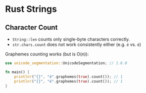 # Rust Strings

## Character Count

- `String::len` counts only single-byte characters correctly.
- `str.chars.count` does not work consistently either (e.g. `é` vs. `é`)

Graphemes counting works (but is O(n)):

```rust
use unicode_segmentation::UnicodeSegmentation; // 1.6.0

fn main() {
    println!("{}", "é".graphemes(true).count()); // 1
    println!("{}", "é".graphemes(true).count()); // 1
}
```
